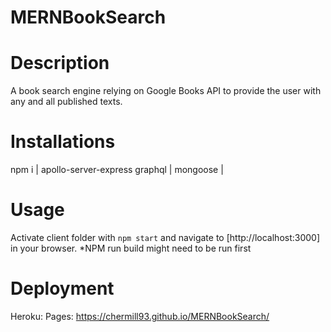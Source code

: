 # MERNBookSearch

# Description
A book search engine relying on Google Books API to provide the user with any and all published texts.

# Installations
npm i | apollo-server-express graphql | mongoose |

# Usage
Activate client folder with `npm start` and navigate to [http://localhost:3000] in your browser.
*NPM run build might need to be run first

# Deployment
Heroku:
Pages: https://chermill93.github.io/MERNBookSearch/